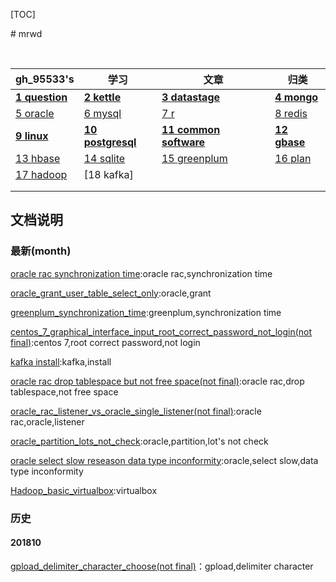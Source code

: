 [TOC]



﻿# mrwd

​	

gh_95533's|学习|文章|归类
---|---|---|---
**[1 question](question.md)** | **[2 kettle](class/kettle.md)** | **[3 datastage](class/datastage.md)** | **[4 mongo](class/mongo.md)** 
[5 oracle](class/oracle.md) | [6 mysql](class/mysql.md) | [7 r](class/r.md) | [8 redis](class/redis.md) 
 **[9 linux](class/linux.md)** | **[10 postgresql](class/postgresql.md)** | **[11 common software](class/common_software.md)** | **[12 gbase](class/GBASE.md)** 
 [13 hbase](..) | [14 sqlite](..) | [15 greenplum](class/greenplum.md) | [16 plan](20130601/计划.md) 
 [17 hadoop]() | [18 kafka] |  |  
  |  |  |  
  |  |  |  





## 文档说明

### 最新(month)

[oracle rac synchronization time](20181128/oracle_rac_synchronization_time.md):oracle rac,synchronization time

[oracle_grant_user_table_select_only](20181127/oracle_grant_user_table_select_only.md):oracle,grant

[greenplum_synchronization_time](20181127/greenplum_synchronization_time.md):greenplum,synchronization time

[centos_7_graphical_interface_input_root_correct_password_not_login(not final)](20181126/centos_7_graphical_interface_input_root_correct_password_not_login.md):centos 7,root correct password,not login

[kafka install](20181124/kakfa_install.md):kafka,install

[oracle rac drop tablespace but not free space(not final)](20181123/oracle_rac_drop_tablespace.md):oracle rac,drop tablespace,not free space

[oracle_rac_listener_vs_oracle_single_listener(not final)](20181123/oracle_rac_listener_vs_oracle_single_listener.md):oracle rac,oracle,listener

[oracle_partition_lots_not_check](20181122/oracle_partition_lots_not_check.md):oracle,partition,lot's not check

[oracle select slow reseason data type inconformity](20181121/Oracle_select_slow_datatype.md):oracle,select slow,data type inconformity

[Hadoop_basic_virtualbox](20181121/Hadoop_basic_virtualbox.md):virtualbox







### 历史

#### 201810

[gpload_delimiter_character_choose(not final)](20181031/gpload_delimiter_character_choose.md)：gpload,delimiter character















